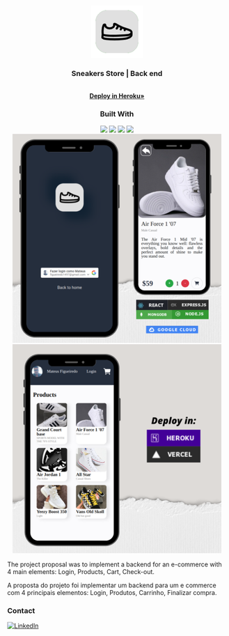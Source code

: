 <!-- PROJECT LOGO -->
<br />
<div align="center">
  <a href="https://github.com/kirodoras/sneakers-store-back">
    <img src="readme_imgs/logo.png" alt="Logo" width="120">
  </a>

<h3 align="center">Sneakers Store | Back end</h3>
    <br />
    <a href="https://sneakers-store-back.herokuapp.com"><strong>Deploy in Heroku»</strong></a>
</div>

<div align="center">
  <h3 align="center">Built With</h3>
  <img src="https://img.shields.io/badge/Heroku-430098?style=for-the-badge&logo=heroku&logoColor=white" height="30px"/>
  <img src="https://img.shields.io/badge/MongoDB-4EA94B?style=for-the-badge&logo=mongodb&logoColor=white" height="30px"/>
  <img src="https://img.shields.io/badge/Node.js-43853D?style=for-the-badge&logo=node.js&logoColor=white" height="30px"/>  
  <img src="https://img.shields.io/badge/Express.js-404D59?style=for-the-badge&logo=express.js&logoColor=white" height="30px"/>
</div>

<div align="center">
<img src="readme_imgs/1.png" width="480">
<img src="readme_imgs/2.png" width="480">
</div>

The project proposal was to implement a backend for an e-commerce with 4 main elements: Login,
Products, Cart, Check-out.

A proposta do projeto foi implementar um backend para um e commerce com 4 principais elementos: Login, Produtos, Carrinho, Finalizar compra.

<!-- CONTACT -->

### Contact

[![LinkedIn][linkedin-shield]][linkedin-url]

<!-- MARKDOWN LINKS & IMAGES -->

[linkedin-shield]: https://img.shields.io/badge/-LinkedIn-black.svg?style=for-the-badge&logo=linkedin&colorB=blue
[linkedin-url]: https://www.linkedin.com/in/mateus-figueiredo-pereira/